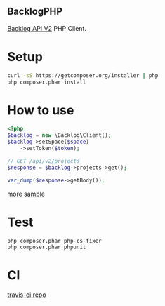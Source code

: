 BacklogPHP
---

[Backlog API V2](http://developer.nulab-inc.com/ja/docs/backlog/api/2/) PHP Client.

# Setup

```sh
curl -sS https://getcomposer.org/installer | php
php composer.phar install
```

# How to use

```php
<?php
$backlog = new \Backlog\Client();
$backlog->setSpace($space)
    ->setToken($token);

// GET /api/v2/projects
$response = $backlog->projects->get();

var_dump($response->getBody());
```

[more sample](https://github.com/m-s-modified/BacklogPHP/blob/master/sample.php)

# Test

```sh
php composer.phar php-cs-fixer
php composer.phar phpunit
```

# CI

[travis-ci repo](https://travis-ci.org/m-s-modified/BacklogPHP)
